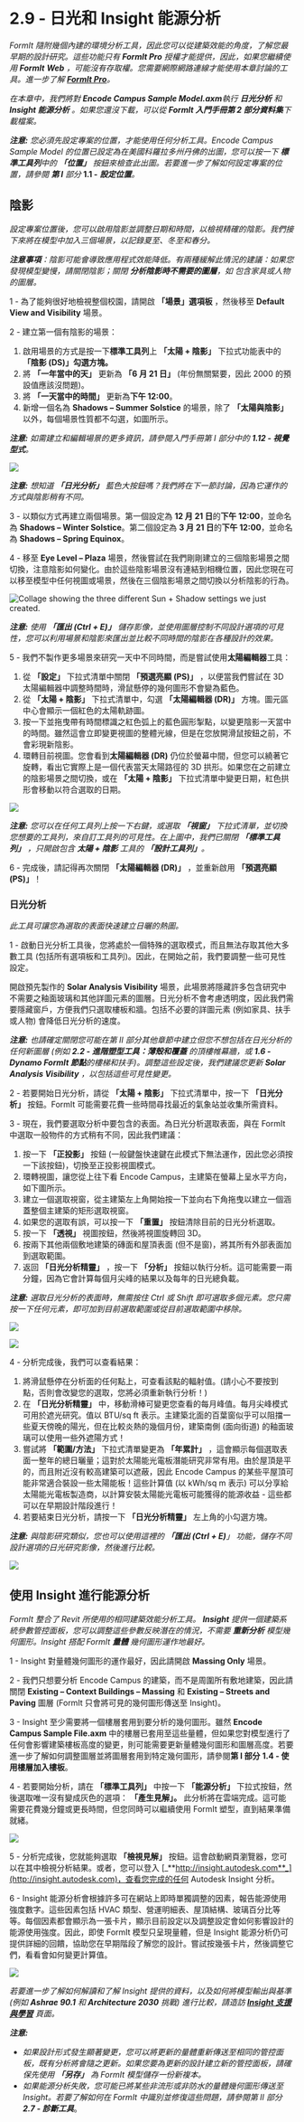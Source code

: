 # 2.9 - 日光和 Insight 能源分析

_FormIt 隨附幾個內建的環境分析工具，因此您可以從建築效能的角度，了解您最早期的設計研究。這些功能只有_ _**FormIt Pro**_ _授權才能提供，因此，如果您繼續使用_ _**FormIt**_ _**Web**_ _，可能沒有存取權。您需要網際網路連線才能使用本章討論的工具。進一步了解_ [_**FormIt Pro**_](https://formit.autodesk.com/#pro-callout)_。_

_在本章中，我們將對_ _**Encode Campus Sample Model.axm**執行_ _**日光分析**_ _和_ _**Insight 能源分析**_ _。如果您還沒下載，可以從_ _**FormIt 入門手冊第 2 部分資料集**下載檔案。_

_**注意:**_ _您必須先設定專案的位置，才能使用任何分析工具。Encode Campus Sample Model 的位置已設定為在美國科羅拉多州丹佛的出圖，您可以按一下_ _**標準工具列**中的_ _**「位置」**_ _按鈕來檢查此出圖。若要進一步了解如何設定專案的位置，請參閱 **第 I** 部分_ **1.1 -** _**設定位置**。_

## **陰影**

_設定專案位置後，您可以啟用陰影並調整日期和時間，以檢視精確的陰影。我們接下來將在模型中加入三個場景，以記錄夏至、冬至和春分。_

_**注意事項**：陰影可能會導致應用程式效能降低。有兩種緩解此情況的建議：如果您發現模型變慢，請關閉陰影；關閉_ _**分析陰影時不需要的圖層**，如_ _包含家具或人物的圖層。_

1 - 為了能夠很好地檢視整個校園，請開啟 **「場景」選項板** ，然後移至 **Default View and Visibility** 場景。

2 - 建立第一個有陰影的場景：

1. 啟用場景的方式是按一下**標準工具列**上 **「太陽 + 陰影」** 下拉式功能表中的 **「陰影 (DS)」勾選方塊。**
2. 將 **「一年當中的天」** 更新為 **「6 月 21 日」** (年份無關緊要，因此 2000 的預設值應該沒問題)。
3. 將 **「一天當中的時間」** 更新為**下午 12:00**。
4. 新增一個名為 **Shadows – Summer Solstice** 的場景，除了 **「太陽與陰影」** 以外，每個場景性質都不勾選，如圖所示。

_**注意:** 如需建立和編輯場景的更多資訊，請參閱入門手冊第 I 部分中的 **1.12 - 視覺型式**。_

![](<../../.gitbook/assets/0 (8) (1).png>)

_**注意:** 想知道 **「日光分析」** 藍色大按鈕嗎？我們將在下一節討論，因為它運作的方式與陰影稍有不同。_

3 - 以類似方式再建立兩個場景。第一個設定為 **12 月 21 日**的**下午 12:00**，並命名為 **Shadows – Winter Solstice**。第二個設定為 **3 月 21 日**的**下午 12:00**，並命名為 **Shadows – Spring Equinox**。

4 - 移至 **Eye Level – Plaza** 場景，然後嘗試在我們剛剛建立的三個陰影場景之間切換，注意陰影如何變化。由於這些陰影場景沒有連結到相機位置，因此您現在可以移至模型中任何視圖或場景，然後在三個陰影場景之間切換以分析陰影的行為。

![Collage showing the three different Sun + Shadow settings we just created.](<../../.gitbook/assets/1 (22).png>)

_**注意:**_ _使用_ _**「匯出 (Ctrl + E)」**_ _儲存影像，並使用圖層控制不同設計選項的可見性，您可以利用場景和陰影來匯出並比較不同時間的陰影在各種設計的效果。_

5 - 我們不製作更多場景來研究一天中不同時間，而是嘗試使用**太陽編輯器**工具：

1. 從 **「設定」** 下拉式清單中關閉 **「預選亮顯 (PS)」** ，以便當我們嘗試在 3D 太陽編輯器中調整時間時，滑鼠懸停的幾何圖形不會變為藍色。
2. 從 **「太陽 + 陰影」** 下拉式清單中，勾選 **「太陽編輯器 (DR)」** 方塊。圖元區中心會顯示一個紅色的太陽軌跡圖。
3. 按一下並拖曳帶有時間標識之紅色弧上的藍色圓形掣點，以變更陰影一天當中的時間。雖然這會立即變更視圖的整體光線，但是在您放開滑鼠按鈕之前，不會彩現新陰影。
4. 環轉目前視圖。您會看到**太陽編輯器 (DR)** 仍位於螢幕中間，但您可以繞著它旋轉，看出它實際上是一個代表當天太陽路徑的 3D 拱形。如果您在之前建立的陰影場景之間切換，或在 **「太陽 + 陰影」** 下拉式清單中變更日期，紅色拱形會移動以符合選取的日期。

![](<../../.gitbook/assets/2 (19).png>)

_**注意:**_ _您可以在任何工具列上按一下右鍵，或選取_ _**「視窗」**_ _下拉式清單，並切換您想要的工具列，來自訂工具列的可見性。在上圖中，我們已關閉_ _**「標準工具列」**_ _，只開啟包含_ _**太陽 + 陰影**_ _工具的_ _**「設計工具列」**。_

6 - 完成後，請記得再次關閉 **「太陽編輯器 (DR)」** ，並重新啟用 **「預選亮顯 (PS)」**！

### **日光分析**

_此工具可讓您為選取的表面快速建立日曬的熱圖。_

1 - 啟動日光分析工具後，您將處於一個特殊的選取模式，而且無法存取其他大多數工具 (包括所有選項板和工具列)。因此，在開始之前，我們要調整一些可見性設定。

開啟預先製作的 **Solar Analysis Visibility** 場景，此場景將隱藏許多包含研究中不需要之釉面玻璃和其他詳圖元素的圖層。日光分析不會考慮透明度，因此我們需要隱藏窗戶，方便我們只選取樓板和牆。包括不必要的詳圖元素 (例如家具、扶手或人物) 會降低日光分析的速度。

_**注意:**_ _也請確定關閉您可能在第 II 部分其他章節中建立但您不想包括在日光分析的任何新圖層 (例如_ _**2.2 - 進階塑型工具：薄殼和覆蓋**_ _的頂樓帷幕牆，或_ _**1.6 - Dynamo FormIt 節點**的樓梯和扶手)。調整這些設定後，我們建議您更新_ _**Solar Analysis Visibility**_ _，以包括這些可見性變更。_

2 - 若要開始日光分析，請從 **「太陽 + 陰影」** 下拉式清單中，按一下 **「日光分析」** 按鈕。FormIt 可能需要花費一些時間尋找最近的氣象站並收集所需資料。

3 - 現在，我們要選取分析中要包含的表面。為日光分析選取表面，與在 FormIt 中選取一般物件的方式稍有不同，因此我們建議：

1. 按一下 **「正投影」** 按鈕 (一般鍵盤快速鍵在此模式下無法運作，因此您必須按一下該按鈕)，切換至正投影視圖模式。
2. 環轉視圖，讓您從上往下看 Encode Campus，主建築在螢幕上呈水平方向，如下圖所示。
3. 建立一個選取視窗，從主建築左上角開始按一下並向右下角拖曳以建立一個涵蓋整個主建築的矩形選取視窗。
4. 如果您的選取有誤，可以按一下 **「重置」** 按鈕清除目前的日光分析選取。
5. 按一下 **「透視」** 視圖按鈕，然後將視圖旋轉回 3D。
6. 按兩下其他兩個敷地建築的磚面和屋頂表面 (但不是窗)，將其所有外部表面加到選取範圍。
7. 返回 **「日光分析精靈」** ，按一下 **「分析」** 按鈕以執行分析。這可能需要一兩分鐘，因為它會計算每個月尖峰的結果以及每年的日光總負載。

_**注意:**_ _選取日光分析的表面時，無需按住 Ctrl 或 Shift 即可選取多個元素。您只需按一下任何元素，即可加到目前選取範圍或從目前選取範圍中移除。_

![](<../../.gitbook/assets/3 (13).png>)

![](<../../.gitbook/assets/4 (5).png>)

4 - 分析完成後，我們可以查看結果：

1. 將滑鼠懸停在分析面的任何點上，可查看該點的輻射值。(請小心不要按到點，否則會改變您的選取，您將必須重新執行分析！)
2. 在 **「日光分析精靈」** 中，移動滑棒可變更您查看的每月峰值。每月尖峰模式可用於遮光研究。值以 BTU/sq ft 表示。主建築北面的百葉窗似乎可以阻擋一些夏天傍晚的陽光，但在比較炎熱的幾個月份，建築南側 (面向街道) 的釉面玻璃可以使用一些外遮陽方式！
3. 嘗試將 **「範圍/方法」** 下拉式清單變更為 **「年累計」** ，這會顯示每個選取表面一整年的總日曬量；這對於太陽能光電板潛能研究非常有用。由於屋頂是平的，而且附近沒有較高建築可以遮蔽，因此 Encode Campus 的某些平屋頂可能非常適合裝設一些太陽能板！這些計算值 (以 kWh/sq m 表示) 可以分享給太陽能光電板製造商，以計算安裝太陽能光電板可能獲得的能源收益 - 這些都可以在早期設計階段進行！
4. 若要結束日光分析，請按一下 **「日光分析精靈」** 左上角的小勾選方塊。

_**注意:**_ _與陰影研究類似，您也可以使用這裡的_ _**「匯出 (Ctrl + E)**」_ _功能，儲存不同設計選項的日光研究影像，然後進行比較。_

![](<../../.gitbook/assets/5 (5).png>)

## **使用 Insight 進行能源分析**

_FormIt 整合了 Revit 所使用的相同建築效能分析工具。_ _**Insight**_ _提供一個建築系統參數管控面板，您可以調整這些參數反映潛在的情況，不需要_ _**重新分析**_ _模型幾何圖形。Insight 搭配 FormIt_ _**量體**_ _幾何圖形運作地最好。_

1 - Insight 對量體幾何圖形的運作最好，因此請開啟 **Massing Only** 場景。

2 - 我們只想要分析 Encode Campus 的建築，而不是周圍所有敷地建築，因此請關閉 **Existing – Context Buildings – Massing** 和 **Existing – Streets and Paving** 圖層 (FormIt 只會將可見的幾何圖形傳送至 Insight)。

3 - Insight 至少需要將一個樓層套用到要分析的幾何圖形。雖然 **Encode Campus Sample File.axm** 中的樓層已套用至這些量體，但如果您對模型進行了任何會影響建築樓板高度的變更，則可能需要更新量體幾何圖形和圖層高度。若要進一步了解如何調整圖層並將圖層套用到特定幾何圖形，請參閱**第 I 部分** **1.4 - 使用樓層加入樓板**。

4 - 若要開始分析，請在 **「標準工具列」** 中按一下 **「能源分析」** 下拉式按鈕，然後選取唯一沒有變成灰色的選項： **「產生見解」。** 此分析將在雲端完成。這可能需要花費幾分鐘或更長時間，但您同時可以繼續使用 FormIt 塑型，直到結果準備就緒。

![](<../../.gitbook/assets/6 (7).png>)

5 - 分析完成後，您就能夠選取 **「檢視見解」** 按鈕。這會啟動網頁瀏覽器，您可以在其中檢視分析結果。或者，您可以登入 [_**http://insight.autodesk.com**_](http://insight.autodesk.com)，查看您完成的任何 Autodesk Insight 分析。

6 - Insight 能源分析會根據許多可在網站上即時單獨調整的因素，報告能源使用強度數字。這些因素包括 HVAC 類型、營運明細表、屋頂結構、玻璃百分比等等。每個因素都會顯示為一張卡片，顯示目前設定以及調整設定會如何影響設計的能源使用強度。因此，即使 FormIt 模型只呈現量體，但是 Insight 能源分析仍可提供詳細的回饋，協助您在早期階段了解您的設計。嘗試按幾張卡片，然後調整它們，看看會如何變更計算值。

![](<../../.gitbook/assets/7 (3).png>)

_若要進一步了解如何解讀和了解 Insight 提供的資料，以及如何將模型輸出與基準 (例如_ _**Ashrae 90.1**_ _和_ _**Architecture 2030**_ _挑戰) 進行比較，請造訪_ [_**Insight 支援與學習**_](https://blogs.autodesk.com/insight/) _頁面。_

_**注意:**_

* _如果設計形式發生顯著變更，您可以將更新的量體重新傳送至相同的管控面板，既有分析將會隨之更新。如果您要為更新的設計建立新的管控面板，請確保先使用_ _**「另存」**_ _為 FormIt 模型儲存一份新複本。_
* _如果能源分析失敗，您可能已將某些非流形或非防水的量體幾何圖形傳送至 Insight。若要了解如何在 FormIt 中識別並修復這些問題，請參閱第 II 部分_ _**2.7 - 診斷工具**_。
